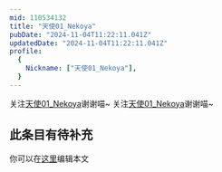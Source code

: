 ```yaml
---
mid: 110534132
title: "天使01_Nekoya"
pubDate: "2024-11-04T11:22:11.041Z"
updatedDate: "2024-11-04T11:22:11.041Z"
profile:
  {
    Nickname: ["天使01_Nekoya"],
  }
---
```


关注[天使01_Nekoya](https://space.bilibili.com/110534132)谢谢喵~ 关注[天使01_Nekoya](https://space.bilibili.com/110534132)谢谢喵~

## 此条目有待补充
你可以在[这里](https://github.com/Yuhanawa/VTuber.ICU-Content/edit/master/v/天使01_Nekoya/index.md)编辑本文
